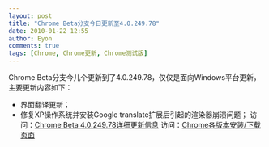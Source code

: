 ```yaml
---
layout: post
title: "Chrome Beta分支今日更新至4.0.249.78"
date: 2010-01-22 12:55
author: Eyon
comments: true
tags: [Chrome, Chrome更新, Chrome测试版]
---
```

Chrome Beta分支今儿个更新到了4.0.249.78，仅仅是面向Windows平台更新，主要更新内容如下：


*   界面翻译更新；
*   修复XP操作系统并安装Google translate扩展后引起的渲染器崩溃问题；
访问：[Chrome Beta 4.0.249.78详细更新信息](http://build.chromium.org/buildbot/perf/dashboard/ui/changelog.html?url=/branches/249/src&amp;range=35722:36714&amp;mode=html)
访问：[Chrome各版本安装/下载页面](http://www.chromi.org/chromedownload)
